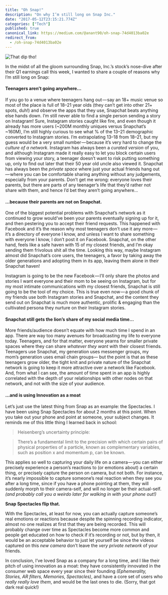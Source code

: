 ```yaml
---
title: "Oh Snap!"
description: "On why I’m still long on Snap Inc."
date: "2017-05-12T23:15:21.774Z"
categories: ["Tech"]
published: true
canonical_link: https://medium.com/@anant90/oh-snap-74d4013ba02e
redirect_from:
  - /oh-snap-74d4013ba02e
---
```


![That dip tho!](/assets/blog/oh-snap/asset-1.png)

In the midst of all the gloom surrounding Snap, Inc.’s stock’s nose-dive after their Q1 earnings call this week, I wanted to share a couple of reasons why I’m still long on Snap:

#### Teenagers aren’t going anywhere…

If you go to a venue where teenagers hang out — say an 18+ music venue so most of the place is full of 18–21 year olds (they can’t get into other 21+ spots, duh!) and observe the apps that they use, Snapchat beats anything else hands down. I’m still never able to find a single person sending a story on Instagram! Sure, Instagram stories caught like fire, and even though it already has more users (~200M monthly uniques versus Snapchat’s ~160M), I’m still highly curious to see what % of the 13–21 demographic converted to Instagram stories. I’m extrapolating 13–18 from 18–21, but my guess would be a very small number — because it’s very hard to change the _culture of a network_. Instagram has always been a _curated version_ of you, and although Instagram made it really easy to let you block certain users from viewing your story, a teenager doesn’t want to risk putting something up, only to find out later that their 50 year old uncle also viewed it. Snapchat has always been the _private space_ where just your actual friends hang out — where you can be comfortable sharing anything without any judgements, especially from your parents. Don’t get me wrong: everyone loves their parents, but there are parts of any teenager’s life that they’d rather not share with them, and hence I’d bet they aren’t going anywhere…

#### …because their parents are not on Snapchat.

One of the biggest potential problems with Snapchat’s network as it continued to grow would’ve been your parents eventually signing up for it, and then pestering you to accept their friend requests. This happened with Facebook and it’s the reason why most teenagers don’t use it any more — it’s a directory of everyone I know, and unless I want to share something with everyone I know, I don’t post it on Facebook. Snapchat, on the other hand, feels like a safe haven with 15 of my closest friends, and I’m okay sending them frivolous shit all the time. Looking this way, maybe Instagram almost did Snapchat’s core users, the teenagers, a favor by taking away the older generations and adopting them in its app, leaving them alone in their Snapchat haven!

Instagram is going to be the new Facebook — I’ll only share the photos and stories I want everyone and their mom to be seeing on Instagram, but for my most intimate communications with my closest friends, Snapchat is still going to be the tool of my choice. This is true even now — a good chunk of my friends use both Instagram stories and Snapchat, and the content they send out on Snapchat is much more authentic, prolific & engaging than the cultivated persona they nurture on their Instagram stories.

#### Snapchat still gets the lion’s share of my social media time…

More friends/audience doesn’t equate with how much time I spend in an app. There are way too many avenues for broadcasting my life to everyone today. Teenagers, and for that matter, everyone yearns for smaller private spaces where they can share _whatever they want_ with their closest friends. Teenagers use Snapchat, my generation uses messenger groups, my mom’s generation uses email chain groups— but the point is that as these teenagers grow older, the tight knit and private nature of the Snapchat network is going to keep it more attractive over a network like Facebook. And, from what I can see, the amount of time spent in an app is highly correlated with the depth of your relationships with other nodes on that network, and not with the size of your audience.

#### …and is using Innovation as a moat

Let’s just use the latest thing from Snap as an example: the Spectacles. I have been using Snap Spectacles for about 2 months at this point. When you take out your phone and point at someone, your subject changes. It reminds me of this little thing I learned back in school:

> Heisenberg’s uncertainty principle:

> There’s a fundamental limit to the precision with which certain pairs of physical properties of a particle, known as complementary variables, such as position x and momentum p, can be known.

This applies so well to capturing your daily life on a camera — you can either precisely experience a person’s reactions to (or emotions about) a certain thing, or precisely capture the person on camera, but not both. For instance, it’s nearly impossible to capture someone’s real reaction when they see you after a long time, since if you have a phone pointing at them, they will suddenly morph to their camera-self, and will no longer be their actual-self. _(and probably call you a weirdo later for walking in with your phone out!)_

**Snap Spectacles flip that.**

With the Spectacles, at least for now, you can actually capture someone’s real emotions or reactions because despite the spinning recording indicator, almost no one realizes at first that they are being recorded. This will probably change over time as Spectacles become more common and people get educated on how to check if it’s recording or not, but by then, it would be an acceptable behavior to just let yourself be since the videos captured on this _new camera_ don’t leave the _very private network_ of your friends.

In conclusion, I’ve loved Snap as a company for a long time, and I like their pitch of using innovation as a moat: they have consistently innovated in the consumer web space every year since their founding _(Ephemerality, Stories, AR filters, Memories, Spectacles)_, and have a core set of users who _really really love them_, and would be the last ones to die. (Sorry, that got dark real quick!)
